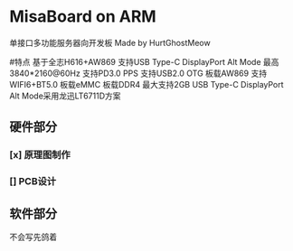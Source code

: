 # MisaBoard on ARM
单接口多功能服务器向开发板
Made by HurtGhostMeow

#特点
基于全志H616+AW869
支持USB Type-C DisplayPort Alt Mode 最高3840*2160@60Hz
支持PD3.0 PPS
支持USB2.0 OTG
板载AW869 支持WIFI6+BT5.0
板载eMMC
板载DDR4 最大支持2GB
USB Type-C DisplayPort Alt Mode采用龙迅LT6711D方案

## 硬件部分
### [x] 原理图制作
### [] PCB设计

## 软件部分
不会写先鸽着
